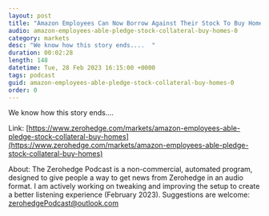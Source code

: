 ```yaml
---
layout: post
title: "Amazon Employees Can Now Borrow Against Their Stock To Buy Homes"
audio: amazon-employees-able-pledge-stock-collateral-buy-homes-0
category: markets
desc: "We know how this story ends....  "
duration: 00:02:28
length: 148
datetime: Tue, 28 Feb 2023 16:15:00 +0000
tags: podcast
guid: amazon-employees-able-pledge-stock-collateral-buy-homes-0
order: 0
---
```

We know how this story ends....  

Link: [https://www.zerohedge.com/markets/amazon-employees-able-pledge-stock-collateral-buy-homes](https://www.zerohedge.com/markets/amazon-employees-able-pledge-stock-collateral-buy-homes)

About: The Zerohedge Podcast is a non-commercial, automated program, designed to give people a way to get news from Zerohedge in an audio format.  I am actively working on tweaking and improving the setup to create a better listening experience (February 2023).  Suggestions are welcome: [zerohedgePodcast@outlook.com](mailto:zerohedgePodcast@outlook.com)